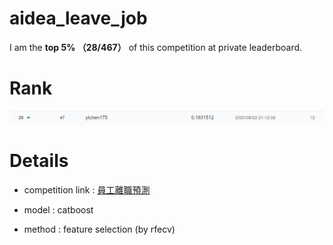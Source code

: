 # aidea_leave_job
I am the **top 5% （28/467）** of this competition at private leaderboard.

# Rank
![](img/private_rank.PNG)

# Details

- competition link : [員工離職預測](https://aidea-web.tw/topic/926a5d08-c74f-453c-9e75-bad4586dd271)

- model : catboost

- method : feature selection (by rfecv)

